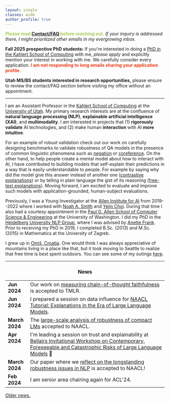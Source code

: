 ```yaml
---
layout: single
classes: wide
author_profile: true
---
```


<span style="color:#a6cc54;">**Please read [Contact/FAQ](https://www.anamarasovic.com/contact/) before reaching out.**</span> _If your inquiry is addressed there, I might prioritized other emails in my evergrowing inbox._ 

**Fall 2025 prospective PhD students:** If you're interested in doing a [PhD in the Kahlert School of Computing](https://www.cs.utah.edu/graduate/admissions/) with me, *please apply* and explicitly mention your interest in working with me. We carefully consider every application. <span style="color:#EA3C17;">**I am not responding to long emails sharing your application profile.**</span> 

**Utah MS/BS students interested in research opportunities,** please ensure to review the contact/FAQ section before visiting my office without an appointment.

---

I am an Assistant Professor in the [Kahlert School of Computing](https://www.cs.utah.edu/) at the [University of Utah](https://www.utah.edu/). My primary research interests are at the confluence of **natural language processing (NLP)**, **explainable artificial intelligence (XAI)**, and **multimodality**. I am interested in projects that (1) **rigorously validate** AI technologies, and (2) make human **interaction** with AI **more intuitive**. 

For an example of robust validation check out our work on carefully designing benchmarks to validate robustness of QA models in the presence of common linguistic phenomena such as [negation](https://arxiv.org/abs/2211.00295) or [coreference](https://aclanthology.org/D19-1606/). On the other hand, to help people create a mental model about how to interact with AI, I have contributed to building models that self-explain their predictions in a way that is easily understandable to people. For example by saying why did the model give this answer instead of another one ([contrastive explanations](https://arxiv.org/abs/2012.13985)) or by telling in plain language the gist of its reasoning ([free-text explanations](https://arxiv.org/abs/2111.08284)). Moving forward, I am excited to evaluate and improve such models with application-grounded, human-subject evaluations.                     

Previously, I was a Young Investigator at the [Allen Institute for AI](https://allenai.org/) from 2019--2022 where I worked  with [Noah A. Smith](https://nasmith.github.io/) and [Yejin Choi](https://homes.cs.washington.edu/~yejin/). During that time I also had a courtesy appointment in the [Paul G. Allen School of Computer Science & Engineering](https://www.cs.washington.edu/) at the University of Washington. I did my PhD in the [Heidelberg University NLP Group](https://www.cl.uni-heidelberg.de/nlpgroup/), where I was advised by [Anette Frank](https://www.cl.uni-heidelberg.de/~frank/). Prior to receiving my PhD in 2019, I completed B.Sc. (2013) and M.Sc. (2015) in Mathematics at the University of Zagreb. 


I grew up in [Omiš, Croatia](https://youtu.be/Cnrjm-Le_vw). One would think I was always appreciative of mountains living in a place like that, but it took moving to Seattle to realize that free time is best spent outdoors. You can see some of my outings [here](https://www.anamarasovic.com/blog/).


---

<style type="text/css">
      table, tr, td {
        border: 0px;
    }

</style>

<h3 align="center">News</h3>

<table class='news-table'>
    <col width="14%">
    <col width="100%">
        <tr>
        <td valign="top"><strong>Jun 2024</strong></td>
        <td>Our work on <a href="https://arxiv.org/abs/2402.14897">measuring chain-of-thought faithfulness</a> is accepted to TMLR.</td>
       </tr>
        <tr>
        <td valign="top"><strong>Jun 2024</strong></td>
        <td>I prepared a session on data influence for <a href="https://explanation-llm.github.io/">NAACL Tutorial: Explanations in the Era of Large Language Models</a>.</td>
       </tr>
        <tr>
        <td valign="top"><strong>March 2024</strong></td>
        <td>The <a href="https://arxiv.org/abs/2311.09694">large-scale analysis of robustness of compact LMs</a> accepted to NAACL.</td>
       </tr>
        <tr>
        <td valign="top"><strong>Apr 2024</strong></td>
        <td>
        I'm leading a session on trust and explainability at <a href="https://mcgill-nlp.github.io/barbados-workshop-2024/">Bellairs Invitational Workshop on Contemporary, Foreseeable and Catastrophic Risks of Large Language Models</a> 🌴
        </td>
        </tr>
        <tr>
        <td valign="top"><strong>March 2024</strong></td>
        <td>Our paper where we <a href="https://arxiv.org/abs/2311.09694">reflect on the longstanding robustness issues in NLP</a> is accepted to NAACL!
        </td>
        </tr>
        <tr>
        <td valign="top"><strong>Feb 2024</strong></td>
        <td>I am senior area chairing again for ACL'24.</td>
       </tr>
</table>



[Older news.](old_news.md)